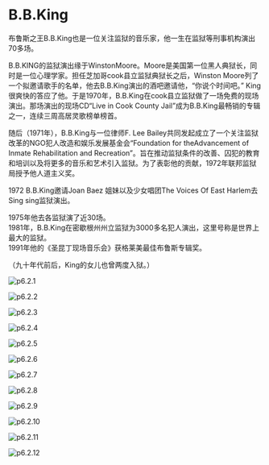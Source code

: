 # B.B.King

布鲁斯之王B.B.King也是一位关注监狱的音乐家，他一生在监狱等刑事机构演出70多场。

B.B.KING的监狱演出缘于WinstonMoore。Moore是美国第一位黑人典狱长，同时是一位心理学家。担任芝加哥cook县立监狱典狱长之后，Winston Moore列了一个拟邀请歌手的名单，他去B.B.King演出的酒吧邀请他，“你说个时间吧。” King很爽快的答应了他。于是1970年，B.B.King在cook县立监狱做了一场免费的现场演出。那场演出的现场CD“Live in Cook County Jail”成为B.B.King最畅销的专辑之一，连续三周高居灵歌榜单榜首。

随后（1971年），B.B.King与一位律师F. Lee Bailey共同发起成立了一个关注监狱改革的NGO犯人改造和娱乐发展基金会“Foundation for theAdvancement of Inmate Rehabilitation and Recreation”。旨在推动监狱条件的改善、囚犯的教育和培训以及将更多的音乐和艺术引入监狱。为了表彰他的贡献，1972年联邦监狱局授予他人道主义奖。

1972 B.B.King邀请Joan Baez 姐妹以及少女唱团The Voices Of East Harlem去Sing sing监狱演出。

1975年他去各监狱演了近30场。  
1981年，B.B.King在密歇根州州立监狱为3000多名犯人演出，这里号称是世界上最大的监狱。  
1991年他的《圣昆丁现场音乐会》获格莱美最佳布鲁斯专辑奖。

（九十年代前后，King的女儿也曾两度入狱。）

![p6.2.1](./images/6.2.1.jpg)

![p6.2.2](./images/6.2.2.jpg)

![p6.2.3](./images/6.2.3.jpg)

![p6.2.4](./images/6.2.4.jpg)

![p6.2.5](./images/6.2.5.jpg)

![p6.2.6](./images/6.2.6.jpg)

![p6.2.7](./images/6.2.7.jpg)

![p6.2.8](./images/6.2.8.jpg)

![p6.2.9](./images/6.2.9.jpg)

![p6.2.10](./images/6.2.10.jpg)

![p6.2.11](./images/6.2.11.jpg)

![p6.2.12](./images/6.2.12.jpg)

